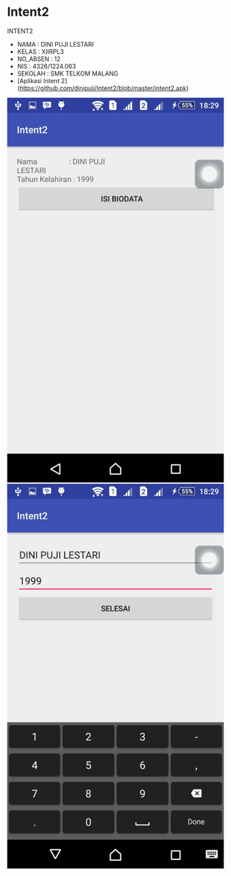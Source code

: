 # Intent2

INTENT2 
* NAMA : DINI PUJI LESTARI
* KELAS : XIIRPL3
* NO_ABSEN : 12
* NIS : 4326/1224.063
* SEKOLAH : SMK TELKOM MALANG
* [Aplikasi Intent 2] (https://github.com/dinipuji/Intent2/blob/master/intent2.apk)

![ScreenShoot 1](https://github.com/dinipuji/Intent2/blob/master/ScreenShoot1%20Intent2.jpeg)
![ScreenShoot 2](https://github.com/dinipuji/Intent2/blob/master/ScreenShoot2%20Intent2.jpeg)
